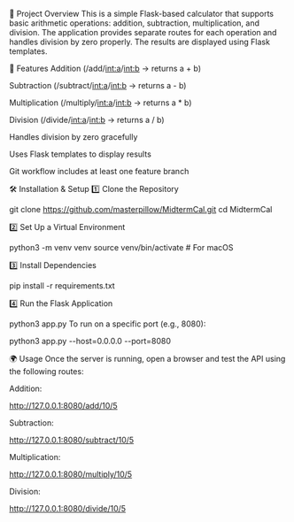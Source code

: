 📌 Project Overview
This is a simple Flask-based calculator that supports basic arithmetic operations: addition, subtraction, multiplication, and division. The application provides separate routes for each operation and handles division by zero properly. The results are displayed using Flask templates.

🚀 Features
Addition (/add/<int:a>/<int:b> → returns a + b)

Subtraction (/subtract/<int:a>/<int:b> → returns a - b)

Multiplication (/multiply/<int:a>/<int:b> → returns a * b)

Division (/divide/<int:a>/<int:b> → returns a / b)

Handles division by zero gracefully

Uses Flask templates to display results

Git workflow includes at least one feature branch

🛠️ Installation & Setup
1️⃣ Clone the Repository

git clone https://github.com/masterpillow/MidtermCal.git
cd MidtermCal

2️⃣ Set Up a Virtual Environment

python3 -m venv venv
source venv/bin/activate  # For macOS

3️⃣ Install Dependencies

pip install -r requirements.txt

4️⃣ Run the Flask Application

python3 app.py
To run on a specific port (e.g., 8080):

python3 app.py --host=0.0.0.0 --port=8080

🌍 Usage
Once the server is running, open a browser and test the API using the following routes:

Addition:

http://127.0.0.1:8080/add/10/5

Subtraction:

http://127.0.0.1:8080/subtract/10/5

Multiplication:

http://127.0.0.1:8080/multiply/10/5

Division:

http://127.0.0.1:8080/divide/10/5

